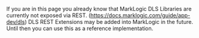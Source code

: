 If you are in this page you already know that MarkLogic DLS Libraries are currently not exposed via REST.
(https://docs.marklogic.com/guide/app-dev/dls) DLS REST Extensions may be added into MarkLogic in the future.
Until then you can use this as a reference implementation.


